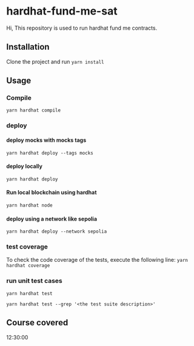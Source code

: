 # hardhat-fund-me-sat

Hi, This repository is used to run hardhat fund me contracts.

## Installation

Clone the project and run `yarn install`

## Usage

### Compile

`yarn hardhat compile`

### deploy

#### deploy mocks with mocks tags

`yarn hardhat deploy --tags mocks`

#### deploy locally

`yarn hardhat deploy`

#### Run local blockchain using hardhat

`yarn hardhat node`

#### deploy using a network like sepolia

`yarn hardhat deploy --network sepolia`

### test coverage

To check the code coverage of the tests, execute the following line:
`yarn hardhat coverage`

### run unit test cases

`yarn hardhat test`

`yarn hardhat test --grep '<the test suite description>'`

## Course covered

12:30:00

